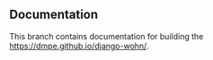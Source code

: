 ## Documentation

This branch contains documentation for building the <https://dmpe.github.io/django-wohn/>.